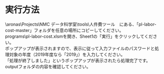 # 実行方法
\\aronas\Projects\NMC データ科学室\tools\人件費ツール　にある、「pl-labor-cost-master」フォルダを任意の場所にコピーしてください。  
programs\pl-labor-cost.xlsmを開き、Sheet1の「実行」をクリックしてください。  
ポップアップが表示されますので、表示に従って入力ファイルのパスワードと処理対象の年度（2019年度なら「2019」）を入力してください。  
「処理が終了しました」というポップアップが表示されたら処理完了です。outputフォルダの内容を確認してください。  
